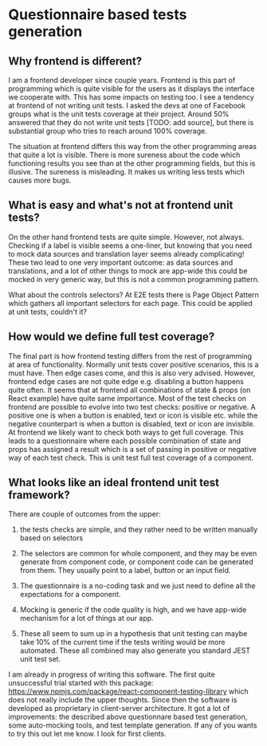 # Questionnaire based tests generation

## Why frontend is different?

I am a frontend developer since couple years. Frontend is this part of programming which is quite visible for the users
as it displays the interface we cooperate with. This has some impacts on testing too. I see a tendency at frontend of
not writing unit tests. I asked the devs at one of Facebook groups what is the unit tests coverage at their project.
Around 50% answered that they do not write unit tests [TODO: add source], but there is substantial group who tries to
reach around 100% coverage.

The situation at frontend differs this way from the other programming areas that quite a lot is visible. There is more
sureness about the code which functioning results you see than at the other programming fields, but this is illusive.
The sureness is misleading. It makes us writing less tests which causes more bugs.

## What is easy and what's not at frontend unit tests?

On the other hand frontend tests are quite simple. However, not always. Checking if a label is visible seems a
one-liner, but knowing that you need to mock data sources and translation layer seems already complicating! These two
lead to one very important outcome: as data sources and translations, and a lot of other things to mock are app-wide
this could be mocked in very generic way, but this is not a common programming pattern.

What about the controls selectors? At E2E tests there is Page Object Pattern which gathers all important selectors for
each page. This could be applied at unit tests, couldn't it?

## How would we define full test coverage?

The final part is how frontend testing differs from the rest of programming at area of functionality. Normally unit
tests cover positive scenarios, this is a must have. Then edge cases come, and this is also very advised. However,
frontend edge cases are not quite edge e.g. disabling a button happens quite often. It seems that at frontend all
combinations of state & props (on React example) have quite same importance. Most of the test checks on frontend are
possible to evolve into two test checks: positive or negative. A positive one is when a button is enabled, text or icon
is visible etc. while the negative counterpart is when a button is disabled, text or icon are invisible. At frontend we
likely want to check both ways to get full coverage. This leads to a questionnaire where each possible combination of
state and props has assigned a result which is a set of passing in positive or negative way of each test check. This is
unit test full test coverage of a component.

## What looks like an ideal frontend unit test framework?

There are couple of outcomes from the upper:

1) the tests checks are simple, and they rather need to be written manually based on selectors
2) The selectors are common for whole component, and they may be even generate from component code, or component code
   can be generated from them. They usually point to a label, button or an input field.
3) The questionnaire is a no-coding task and we just need to define all the expectations for a component.
4) Mocking is generic if the code quality is high, and we have app-wide mechanism for a lot of things at our app.

5) These all seem to sum up in a hypothesis that unit testing can maybe take 10% of the current time if the tests
   writing would be more automated. These all combined may also generate you standard JEST unit test set.

I am already in progress of writing this software. The first quite unsuccessful trial started with this package:
https://www.npmjs.com/package/react-component-testing-library
which does not really include the upper thoughts. Since then the software is developed as proprietary in client-server
architecture. It got a lot of improvements: the described above questionnare based test generation, some auto-mocking
tools, and test template generation. If any of you wants to try this out let me know. I look for first clients.
